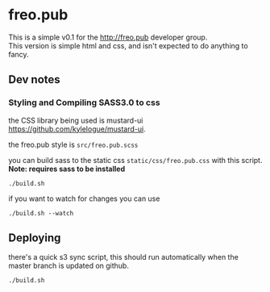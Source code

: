 # freo.pub

This is a simple v0.1 for the http://freo.pub developer group.  
This version is simple html and css, and isn't expected to do anything to fancy.

## Dev notes

### Styling and Compiling SASS3.0 to css

the CSS library being used is mustard-ui <https://github.com/kylelogue/mustard-ui>.

the freo.pub style is `src/freo.pub.scss`

you can build sass to the static css `static/css/freo.pub.css` with this script.  
**Note: requires sass to be installed**

    ./build.sh

if you want to watch for changes you can use

    ./build.sh --watch

## Deploying

there's a quick s3 sync script, this should run automatically when the master branch is updated on github.

    ./build.sh
